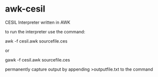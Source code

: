 # awk-cesil
CESIL Interpreter written in AWK

to run the interpreter use the command:

awk -f cesil.awk sourcefile.ces

or

gawk -f cesil.awk sourcefile.ces

permanently capture output by appending >outputfile.txt to the command
